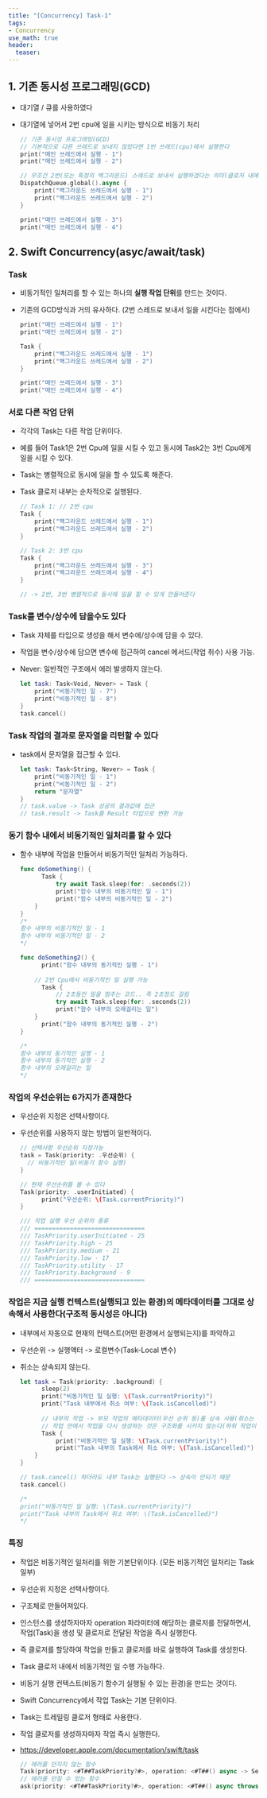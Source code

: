 ```yaml
---
title: "[Concurrency] Task-1"
tags: 
- Concurrency
use_math: true
header: 
  teaser: 
---
```


## 1. 기존 동시성 프로그래밍(GCD)

- 대기열 / 큐를 사용하였다
- 대기열에 넣어서 2번 cpu에 일을 시키는 방식으로 비동기 처리

  ```swift
  // 기존 동시성 프로그래밍(GCD)
  // 기본적으로 다른 쓰레드로 보내지 않았다면 1번 쓰레드(cpu)에서 실행한다
  print("메인 쓰레드에서 실행 - 1")
  print("메인 쓰레드에서 실행 - 2")
  
  // 무조건 2번(또는 특정의 백그라운드) 스레드로 보내서 실행하겠다는 의미(클로저 내에서는 순차적 실행) 
  DispatchQueue.global().async {
      print("백그라운드 쓰레드에서 실행 - 1")
      print("백그라운드 쓰레드에서 실행 - 2")
  }
  
  print("메인 쓰레드에서 실행 - 3")
  print("메인 쓰레드에서 실행 - 4")
  ```

## 2. Swift Concurrency(asyc/await/task)

### Task

- 비동기적인 일처리를 할 수 있는 하나의 **실행 작업 단위**를 만드는 것이다.
- 기존의 GCD방식과 거의 유사하다. (2번 스레드로 보내서 일을 시킨다는 점에서)

  ```swift
  print("메인 쓰레드에서 실행 - 1")
  print("메인 쓰레드에서 실행 - 2")
  
  Task {
      print("백그라운드 쓰레드에서 실행 - 1")
      print("백그라운드 쓰레드에서 실행 - 2")
  }
  
  print("메인 쓰레드에서 실행 - 3")
  print("메인 쓰레드에서 실행 - 4") 
  ```

### 서로 다른 작업 단위

- 각각의 Task는 다른 작업 단위이다.
- 예를 들어 Task1은 2번 Cpu에 일을 시킬 수 있고 동시에 Task2는 3번 Cpu에게 일을 시킬 수 있다.
- Task는 병렬적으로 동시에 일을 할 수 있도록 해준다.
- Task 클로저 내부는 순차적으로 실행된다.

  ```swift
  // Task 1: // 2번 cpu
  Task {
      print("백그라운드 쓰레드에서 실행 - 1")
      print("백그라운드 쓰레드에서 실행 - 2")
  }
  
  // Task 2: 3번 cpu
  Task {
      print("백그라운드 쓰레드에서 실행 - 3")
      print("백그라운드 쓰레드에서 실행 - 4")
  }
  
  // -> 2번, 3번 병렬적으로 동시에 일을 할 수 있게 만들어준다
  
  ```

### Task를 변수/상수에 담을수도 있다

- Task 자체를 타입으로 생성을 해서 변수에/상수에 담을 수 있다.
- 작업을 변수/상수에 담으면 변수에 접근하여 cancel 메서드(작업 취수) 사용 가능.
- Never: 일반적인 구조에서 에러 발생하지 않는다.

  ```swift
  let task: Task<Void, Never> = Task {
      print("비동기적인 일 - 7")
      print("비동기적인 일 - 8")
  }
  task.cancel()
  ```

### Task 작업의 결과로 문자열을 리턴할 수 있다

- task에서 문자열을 접근할 수 있다.

  ```swift
  let task: Task<String, Never> = Task {
      print("비동기적인 일 - 1")
      print("비동기적인 일 - 2")
      return "문자열"
  }
  // task.value -> Task 성공의 결과값에 접근
  // task.result -> Task를 Result 타입으로 변환 가능
  ```

### 동기 함수 내에서 비동기적인 일처리를 할 수 있다

- 함수 내부에 작업을 만들어서 비동기적인 일처리 가능하다.

  ```swift
  func doSomething() {
  		Task {
            try await Task.sleep(for: .seconds(2))
        	print("함수 내부의 비동기적인 일 - 1")
        	print("함수 내부의 비동기적인 일 - 2")
      }
  }
  /*
  함수 내부의 비동기적인 일 - 1
  함수 내부의 비동기적인 일 - 2
  */
  
  func doSomething2() {
  		print("함수 내부의 동기적인 실행 - 1")
      
      // 2번 Cpu에서 비동기적인 일 실행 가능
    	Task {
        	// 2초동안 일을 멈추는 코드.. 즉 2초정도 걸림
            try await Task.sleep(for: .seconds(2))
        	print("함수 내부의 오래걸리는 일")
      }
    	print("함수 내부의 동기적인 실행 - 2")
  }
  
  /*
  함수 내부의 동기적인 실행 - 1
  함수 내부의 동기적인 실행 - 2
  함수 내부의 오래걸리는 일
  */
  ```


### 작업의 우선순위는 6가지가 존재한다

- 우선순위 지정은 선택사항이다.
- 우선순위를 사용하지 않는 방법이 일반적이다.

  ```swift
  // 선택사항 우선순위 지정가능
  task = Task(priority: .우선순위) {
    // 비동기적인 일(비동기 함수 실행)
  }
  
  // 현재 우선순위를 볼 수 있다
  Task(priority: .userInitiated) {
    	print("우선순위: \(Task.currentPriority)")
  }
  
  /// 작업 실행 우선 순위의 종류
  /// ===============================
  /// TaskPriority.userInitiated - 25
  /// TaskPriority.high - 25
  /// TaskPriority.medium - 21
  /// TaskPriority.low - 17
  /// TaskPriority.utility - 17
  /// TaskPriority.background - 9
  /// ===============================
  ```
  

### 작업은 지금 실행 컨텍스트(실행되고 있는 환경)의 메타데이터를 그대로 상속해서 사용한다(구조적 동시성은 아니다)

- 내부에서 자동으로 현재의 컨텍스트(어떤 환경에서 실행되는지)를 파악하고

- 우선순위 -> 실행액터 -> 로컬변수(Task-Local 변수)

- 취소는 상속되지 않는다.

  ```swift
  let task = Task(priority: .background) {
    	sleep(2)
    	print("비동기적인 일 실행: \(Task.currentPriority)")
    	print("Task 내부에서 취소 여부: \(Task.isCancelled)")
    
    	// 내부의 작업 -> 부모 작업의 메타데이터(우선 순위 등)를 상속 사용(취소는 상속 불가)
    	// 작업 안에서 작업을 다시 생성하는 것은 구조화를 시키지 않는다(하위 작업이 되는 것이 아니다)
    	Task {
        	print("비동기적인 일 실행: \(Task.currentPriority)")
        	print("Task 내부의 Task에서 취소 여부: \(Task.isCancelled)")
      }
  }
  
  // task.cancel() 하더라도 내부 Task는 실행된다 -> 상속이 안되기 때문
  task.cancel()
  
  /*
  print("비동기적인 일 실행: \(Task.currentPriority)")
  print("Task 내부의 Task에서 취소 여부: \(Task.isCancelled)")
  */
  ```

  

### 특징

- 작업은 비동기적인 일처리를 위한 기본단위이다. (모든 비동기적인 일처리는 Task 일부)

- 우선순위 지정은 선택사항이다.

- 구조체로 만들어져있다.

- 인스턴스를 생성하자마자 operation 파라미터에 해당하는 클로저를 전달하면서, 작업(Task)을 생성 및 클로저로 전달된 작업을 즉시 실행한다.

- 즉 클로저를 할당하여 작업을 만들고 클로저를 바로 실행하여 Task를 생성한다.

- Task 클로저 내에서 비동기적인 일 수행 가능하다.

- 비동기 실행 컨텍스트(비동기 함수기 실행될 수 있는 환경)을 만드는 것이다.

- Swift Concurrency에서 작업 Task는 기본 단위이다.

- Task는 트레일링 클로저 형태로 사용한다.

- 작업 클로저를 생성하자마자 작업 즉시 실행한다.

- https://developer.apple.com/documentation/swift/task

  ```swift
  // 에러를 던지지 않는 함수
  Task(priority: <#T##TaskPriority?#>, operation: <#T##() async -> Sendable#>)
  // 에러를 던질 수 있는 함수
  ask(priority: <#T##TaskPriority?#>, operation: <#T##() async throws -> Sendable#>)
  ```

  
  
  
  
  

​	
